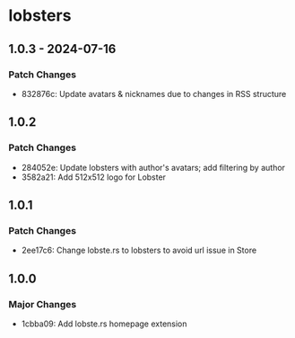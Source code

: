 # lobsters

## 1.0.3 - 2024-07-16

### Patch Changes

- 832876c: Update avatars & nicknames due to changes in RSS structure

## 1.0.2

### Patch Changes

- 284052e: Update lobsters with author's avatars; add filtering by author
- 3582a21: Add 512x512 logo for Lobster

## 1.0.1

### Patch Changes

- 2ee17c6: Change lobste.rs to lobsters to avoid url issue in Store

## 1.0.0

### Major Changes

- 1cbba09: Add lobste.rs homepage extension
